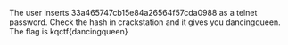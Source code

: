 The user inserts 33a465747cb15e84a26564f57cda0988 as a telnet password. Check the hash in crackstation and it gives you dancingqueen. The flag is kqctf{dancingqueen}
